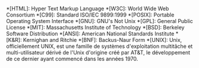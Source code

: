 *[HTML]: Hyper Text Markup Language
*[W3C]: World Wide Web Consortium
*[C99]: Standard ISO/IEC 9899:1999
*[POSIX]: Portable Operating System Interface
*[GNU]: GNU's Not Unix
*[GPL]: General Public License
*[MIT]: Massachusetts Institute of Technology
*[BSD]: Berkeley Software Distribution
*[ANSI]: American National Standards Institute
*[K&R]: Kernighan and Ritchie
*[BNF]: Backus-Naur Form
*[UNIX]: Unix, officiellement UNIX, est une famille de systèmes d'exploitation multitâche et multi-utilisateur dérivé de l'Unix d'origine créé par AT&T, le développement de ce dernier ayant commencé dans les années 1970.